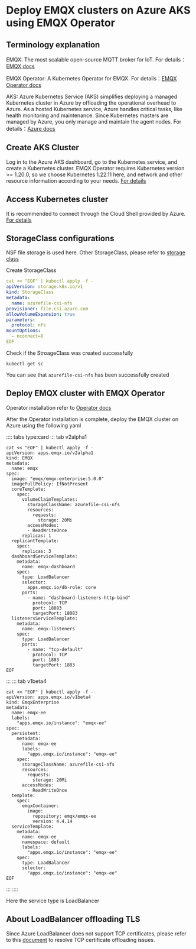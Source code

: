 # Deploy EMQX clusters on Azure AKS using EMQX Operator

## Terminology explanation

EMQX: The most scalable open-source MQTT broker for IoT. For details：[EMQX docs](https://github.com/emqx/emqx)

EMQX Operator: A Kubernetes Operator for EMQX. For details：[EMQX Operator docs](https://github.com/emqx/emqx-operator)

AKS: Azure Kubernetes Service (AKS) simplifies deploying a managed Kubernetes cluster in Azure by offloading the operational overhead to Azure. As a hosted Kubernetes service, Azure handles critical tasks, like health monitoring and maintenance. Since Kubernetes masters are managed by Azure, you only manage and maintain the agent nodes. For details：[Azure docs](https://docs.microsoft.com/en-us/azure/aks/learn/quick-kubernetes-deploy-portal?tabs=azure-cli)

## Create AKS Cluster

Log in to the Azure AKS dashboard, go to the Kubernetes service, and create a Kubernetes cluster. EMQX Operator requires Kubernetes version >= 1.20.0, so we choose Kubernetes 1.22.11 here, and network and other resource information according to your needs. [For details](https://docs.microsoft.com/en-us/azure/aks/learn/quick-kubernetes-deploy-portal?tabs=azure-cli)



## Access Kubernetes cluster

It is recommended to connect through the Cloud Shell provided by Azure. [For details](https://docs.microsoft.com/en-us/azure/cloud-shell/overview)

## StorageClass configurations

NSF file storage is used here. Other StorageClass, please refer to [storage class](https://docs.microsoft.com/en-us/azure/aks/azure-files-csi)

Create StorageClass

```yaml
cat << "EOF" | kubectl apply -f -
apiVersion: storage.k8s.io/v1
kind: StorageClass
metadata:
  name: azurefile-csi-nfs
provisioner: file.csi.azure.com
allowVolumeExpansion: true
parameters:
  protocol: nfs
mountOptions:
  - nconnect=8
EOF
```

Check if the StroageClass was created successfully

```shell
kubectl get sc
```
You can see that `azurefile-csi-nfs` has been successfully created


## Deploy EMQX cluster with EMQX Operator

Operator installation refer to [Operator docs](https://github.com/emqx/emqx-operator/blob/main/docs/en_US/getting-started/getting-started.md)

After the Operator installation is complete, deploy the EMQX cluster on Azure using the following yaml


:::: tabs type:card
::: tab v2alpha1

```shell
cat << "EOF" | kubectl apply -f -
apiVersion: apps.emqx.io/v2alpha1
kind: EMQX
metadata:
  name: emqx
spec:
  image: "emqx/emqx-enterprise:5.0.0"
  imagePullPolicy: IfNotPresent
  coreTemplate:
    spec:
      volumeClaimTemplates:
        storageClassName: azurefile-csi-nfs
        resources:
          requests:
            storage: 20Mi
        accessModes:
        - ReadWriteOnce
      replicas: 1
  replicantTemplate:
    spec:
      replicas: 3
  dashboardServiceTemplate:
    metadata:
      name: emqx-dashboard
    spec:
      type: LoadBalancer
      selector:
        apps.emqx.io/db-role: core
      ports:
        - name: "dashboard-listeners-http-bind"
          protocol: TCP
          port: 18083
          targetPort: 18083
  listenersServiceTemplate:
    metadata:
      name: emqx-listeners
    spec:
      type: LoadBalancer
      ports:
        - name: "tcp-default"
          protocol: TCP
          port: 1883
          targetPort: 1883
EOF
```

:::
::: tab v1beta4

```shell
cat << "EOF" | kubectl apply -f -
apiVersion: apps.emqx.io/v1beta4
kind: EmqxEnterprise
metadata:
  name: emqx-ee
  labels:
    "apps.emqx.io/instance": "emqx-ee"
spec:
  persistent:
    metadata:
      name: emqx-ee
      labels:
        "apps.emqx.io/instance": "emqx-ee"
    spec:
      storageClassName: azurefile-csi-nfs
      resources:
        requests:
          storage: 20Mi
      accessModes:
        - ReadWriteOnce
  template:
    spec:
      emqxContainer:
        image:
          repository: emqx/emqx-ee
          version: 4.4.14
  serviceTemplate:
    metadata:
      name: emqx-ee
      namespace: default
      labels:
        "apps.emqx.io/instance": "emqx-ee"
    spec:
      type: LoadBalancer
      selector:
        "apps.emqx.io/instance": "emqx-ee"
EOF
```

:::
::::

Here the service type is LoadBalancer


## About LoadBalancer offloading TLS

Since Azure LoadBalancer does not support TCP certificates, please refer to this [document](https://github.com/emqx/emqx-operator/discussions/312) to resolve TCP certificate offloading issues.

